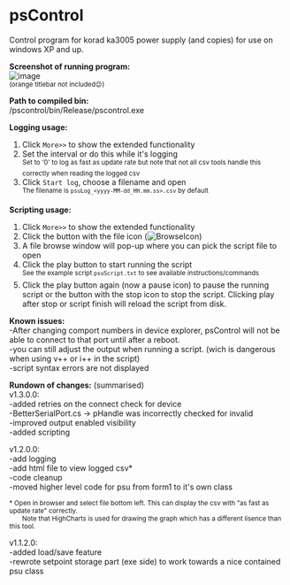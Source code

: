 # psControl
Control program for korad ka3005 power supply (and copies) for use on windows XP and up.

**Screenshot of running program:**<br>
![image](https://user-images.githubusercontent.com/10982994/107150512-60fd7e00-695e-11eb-81eb-2b7f83ec60c4.png)<br>
<sup>(orange titlebar not included:wink:)</sup>

**Path to compiled bin:**<br>
/pscontrol/bin/Release/pscontrol.exe

**Logging usage:**
1. Click `More>>` to show the extended functionality
2. Set the interval or do this while it's logging<br>
<sup>Set to '0' to log as fast as update rate but note that not all csv tools handle this correctly when reading the logged csv</sup>
3. Click `Start log`, choose a filename and open<br>
<sup>The filename is `psuLog_<yyyy-MM-dd_HH.mm.ss>.csv` by default</sup>

**Scripting usage:**
1. Click `More>>` to show the extended functionality
2. Click the button with the file icon (![BrowseIcon](https://user-images.githubusercontent.com/10982994/107150805-fd745000-695f-11eb-96b5-9efbd644f659.png))<br>
3. A file browse window will pop-up where you can pick the script file to open<br>
4. Click the play button to start running the script<br>
<sup>See the example script `psuScript.txt` to see available instructions/commands</sup>
5. Click the play button again (now a pause icon) to pause the running script or the button with the stop icon to stop the script. Clicking play after stop or script finish will reload the script from disk.<br>

**Known issues:**<br>
-After changing comport numbers in device explorer, psControl will not be able to connect to that port until after a reboot.<br>
-you can still adjust the output when running a script. (wich is dangerous when using v++ or i++ in the script)<br>
-script syntax errors are not displayed

**Rundown of changes:** (summarised)<br>
v1.3.0.0:<br>
-added retries on the connect check for device<br>
-BetterSerialPort.cs -> pHandle was incorrectly checked for invalid<br>
-improved output enabled visibility<br>
-added scripting<br>

v1.2.0.0:<br>
-add logging<br>
-add html file to view logged csv*<br>
-code cleanup<br>
-moved higher level code for psu from form1 to it's own class<br>

<sup>* Open in browser and select file bottom left. This can display the csv with "as fast as update rate" correctly.<br>
  Note that HighCharts is used for drawing the graph which has a different lisence than this tool.</sup>

v1.1.2.0:<br>
-added load/save feature<br>
-rewrote setpoint storage part (exe side) to work towards a nice contained psu class

